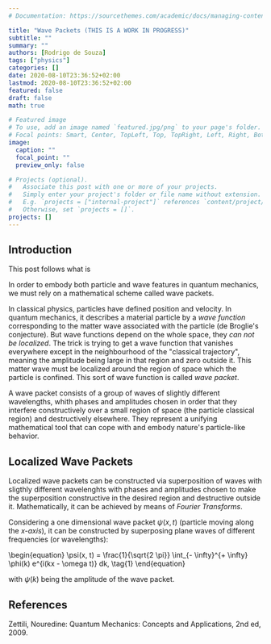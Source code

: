 ```yaml
---
# Documentation: https://sourcethemes.com/academic/docs/managing-content/

title: "Wave Packets (THIS IS A WORK IN PROGRESS)"
subtitle: ""
summary: ""
authors: [Rodrigo de Souza]
tags: ["physics"]
categories: []
date: 2020-08-10T23:36:52+02:00
lastmod: 2020-08-10T23:36:52+02:00
featured: false
draft: false
math: true

# Featured image
# To use, add an image named `featured.jpg/png` to your page's folder.
# Focal points: Smart, Center, TopLeft, Top, TopRight, Left, Right, BottomLeft, Bottom, BottomRight.
image:
  caption: ""
  focal_point: ""
  preview_only: false

# Projects (optional).
#   Associate this post with one or more of your projects.
#   Simply enter your project's folder or file name without extension.
#   E.g. `projects = ["internal-project"]` references `content/project/deep-learning/index.md`.
#   Otherwise, set `projects = []`.
projects: []
---
```


## Introduction

This post follows what is

In order to embody both particle and wave features in quantum mechanics, we must rely on a mathematical scheme called wave packets.

In classical physics, particles have defined position and velocity. In quantum mechanics, it describes a material particle by a *wave function* corresponding  to the matter wave associated with the particle (de Broglie's conjecture). But wave functions depend on the whole space, they *can not be localized*. The trick is trying to get a wave function that vanishes everywhere except in the neighbourhood of the "classical trajectory", meaning the amplitude being large in that region and zero outside it. This matter wave must be localized around the region of space which the particle is confined. This sort of wave function is called *wave packet*.

A wave packet consists  of a group of waves of slightly different wavelengths, whith phases and amplitudes chosen in order that they interfere constructively over a small region of space (the particle classical region) and destructively elsewhere. They represent a unifying mathematical tool that can cope with and embody nature's particle-like behavior.


## Localized Wave Packets

Localized wave packets can be constructed via superposition of waves with sligthly different wavelenghts with phases and amplitudes chosen to make the superposition constructive in the desired region and destructive outside it. Mathematically, it can be achieved by means of *Fourier Transforms*.

Considering a one dimensional wave packet $\psi(x, t)$ (particle moving along the *x-axis*), it can be constructed by superposing plane waves of different frequencies (or wavelengths):

\begin{equation}
   \psi(x, t)  =   \frac{1}{\sqrt{2 \pi}} \int_{- \infty}^{+ \infty} \phi(k) e^{i(kx - \omega t)} dk,
   \tag{1}
\end{equation}

with $\psi(k)$ being the amplitude of the wave packet.


## References


Zettili, Nouredine: Quantum Mechanics: Concepts and Applications, 2nd ed, 2009.
